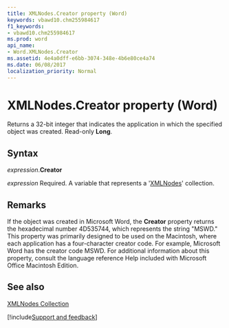 ```yaml
---
title: XMLNodes.Creator property (Word)
keywords: vbawd10.chm255984617
f1_keywords:
- vbawd10.chm255984617
ms.prod: word
api_name:
- Word.XMLNodes.Creator
ms.assetid: 4e4a0dff-e6bb-3074-348e-4b6e80ce4a74
ms.date: 06/08/2017
localization_priority: Normal
---
```



# XMLNodes.Creator property (Word)

Returns a 32-bit integer that indicates the application in which the specified object was created. Read-only  **Long**.


## Syntax

_expression_.**Creator**

_expression_ Required. A variable that represents a '[XMLNodes](Word.XMLNodes.md)' collection.


## Remarks

If the object was created in Microsoft Word, the  **Creator** property returns the hexadecimal number 4D535744, which represents the string "MSWD." This property was primarily designed to be used on the Macintosh, where each application has a four-character creator code. For example, Microsoft Word has the creator code MSWD. For additional information about this property, consult the language reference Help included with Microsoft Office Macintosh Edition.


## See also


[XMLNodes Collection](Word.XMLNodes.md)

[!include[Support and feedback](~/includes/feedback-boilerplate.md)]